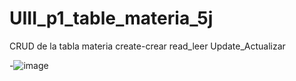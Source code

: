 # UIII_p1_table_materia_5j
CRUD de la tabla materia create-crear read_leer Update_Actualizar

-![image](https://github.com/user-attachments/assets/d8c6f5c1-3fc6-4d40-af89-7d841da17e56)
